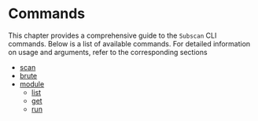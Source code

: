 # Commands

This chapter provides a comprehensive guide to the `Subscan` CLI commands. Below is a list of available commands. For detailed information on usage and arguments, refer to the corresponding sections

<!-- markdownlint-disable MD007 -->

- [scan](scan.md)
- [brute](brute.md)
- [module](module.md)
  - [list](module.md#list)
  - [get](module.md#get)
  - [run](module.md#run)

<!-- markdownlint-enable MD007 -->
